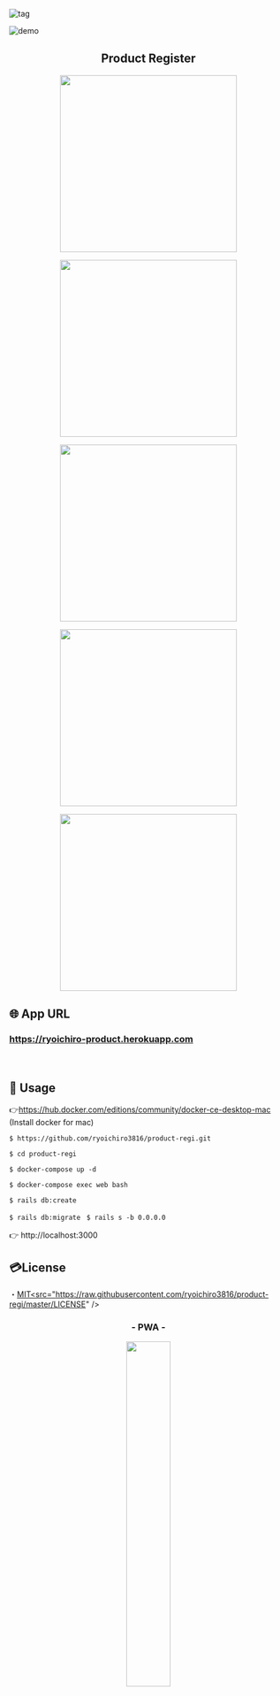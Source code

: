 ![tag](https://img.shields.io/travis/ryoichiro3816/product-regi/master)

![demo](https://raw.github.com/wiki/ryoichiro3816/product-regi/images/water.gif)

<h2 align="center">Product Register</h2>

<p align="center">
  <a href="Railsのロゴ"><img src="https://raw.github.com/wiki/ryoichiro3816/product-regi/images/rails.png" width="320px;" /></a>
  <br>

<p align="center">
  <a href="PostgreSQLのロゴ"><img src="https://raw.github.com/wiki/ryoichiro3816/product-regi/images/postgre.png" width="320px;" /></a>
  <br>

<p align="center">
  <a href="docker_composeのロゴ"><img src="https://raw.github.com/wiki/ryoichiro3816/product-regi/images/docker_compose.jpg" width="320px;" /></a>
  <br>

<p align="center">
  <a href="travis_CIのロゴ"><img src="https://raw.github.com/wiki/ryoichiro3816/product-regi/images/travis.png" width="320px;" /></a>
  <br>

<p align="center">
  <a href="Herokuのロゴ"><img src="https://raw.github.com/wiki/ryoichiro3816/product-regi/images/Heroku.png" width="320px;" /></a>
  </p>

## 🌐 App URL

### **https://ryoichiro-product.herokuapp.com**  
　
## 💬 Usage

👉https://hub.docker.com/editions/community/docker-ce-desktop-mac (Install docker for mac)

`$ https://github.com/ryoichiro3816/product-regi.git`

`$ cd product-regi`

`$ docker-compose up -d`

`$ docker-compose exec web bash`

`$ rails db:create`

`$ rails db:migrate
`
`$ rails s -b 0.0.0.0`

👉 http://localhost:3000
　
## 💳License

・<a href="docker_composeのロゴ">MIT<src="https://raw.githubusercontent.com/ryoichiro3816/product-regi/master/LICENSE" /></a>

<h3 align="center">- PWA -</h3>

<p align="center">
  <img src="https://〜.jpg" width=40%>
</p>



